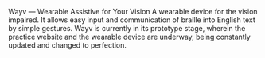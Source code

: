 Wayv — Wearable Assistive for Your Vision
A wearable device for the vision impaired. It allows easy input and communication of braille into English text by simple gestures. Wayv is currently in its prototype stage, wherein the practice website and the wearable device are underway, being constantly updated and changed to perfection.
